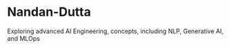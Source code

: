 # Nandan-Dutta
Exploring advanced AI Engineering, concepts, including NLP, Generative AI, and MLOps
